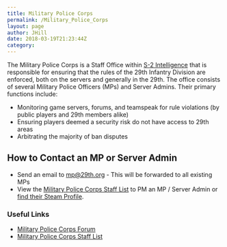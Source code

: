 ```yaml
---
title: Military Police Corps
permalink: /Military_Police_Corps
layout: page
author: JHill
date: 2018-03-19T21:23:44Z
category: 
---
```

The Military Police Corps is a Staff Office within [S-2
Intelligence](S-2_Intelligence "wikilink") that is responsible for
ensuring that the rules of the 29th Infantry Division are enforced, both
on the servers and generally in the 29th. The office consists of several
Military Police Officers (MPs) and Server Admins. Their primary
functions include:

  - Monitoring game servers, forums, and teamspeak for rule violations
    (by public players and 29th members alike)
  - Ensuring players deemed a security risk do not have access to 29th
    areas
  - Arbitrating the majority of ban disputes

## How to Contact an MP or Server Admin

  - Send an email to mp@29th.org - This will be forwarded to all
    existing MPs
  - View the [Military Police Corps Staff
    List](http://personnel.29th.org/#units/MP) to PM an MP / Server
    Admin or [find their Steam
    Profile](Find_a_Steam_Profile "wikilink").

### Useful Links

  - [Military Police Corps
    Forum](http://forums.29th.org/categories/military-police-office)
  - [Military Police Corps Staff
    List](http://personnel.29th.org/#units/MP)

